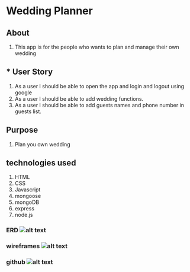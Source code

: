  # Wedding Planner
  ## About 
 1. This app is for the people who wants to plan and manage their own wedding
 
## * User Story
1. As a user I should be able to open the app and login and logout using google
2. As a user I should be able to add wedding functions.
3. As a user I should be able to add guests names and phone number in guests list.

## Purpose
1.  Plan you own wedding

## technologies used

1. HTML 
2. CSS 
3. Javascript 
4. mongoose
5. mongoDB
6. express
7. node.js

### ERD ![alt text](https://i.imgur.com/58oomlb.jpg?1)

### wireframes ![alt text](https://i.imgur.com/smQ4jTE.png)

### github ![alt text](https://github.com/Ruhi-1/Wedding-Planner)